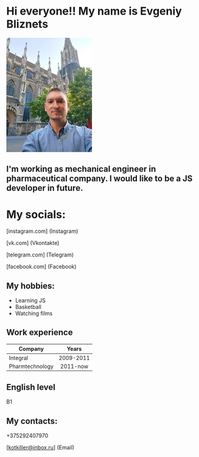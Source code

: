 
# Hi everyone!! My name is Evgeniy Bliznets

![avatar](/1.jpg "My photo")

## I'm working as mechanical engineer in pharmaceutical company. I would like to be a JS developer in future.

# My socials:

[instagram.com] (Instagram)

[vk.com] (Vkontakte)

[telegram.com] (Telegram)

[facebook.com] (Facebook)
 
## My hobbies:
* Learning JS
* Basketball
* Watching films
 
## Work experience

  Company       | Years 
-----------     |:-------: 
Integral        | 2009-2011
Pharmtechnology | 2011-now

## English level
B1

## My contacts:
+375292407970

[kotkiller@inbox.ru] (Email)
